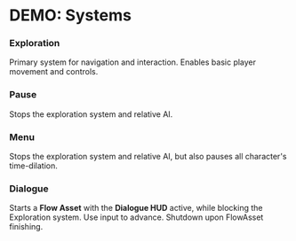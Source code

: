 # DEMO: Systems

### Exploration
Primary system for navigation and interaction. Enables basic player movement and controls.

### Pause
Stops the exploration system and relative AI.

### Menu
Stops the exploration system and relative AI, but also pauses all character's time-dilation.

### Dialogue
Starts a **Flow Asset** with the **Dialogue HUD** active, while blocking the Exploration system. Use input to advance. Shutdown upon FlowAsset finishing.